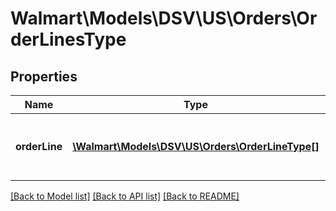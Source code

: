 # Walmart\Models\DSV\US\Orders\OrderLinesType

## Properties

Name | Type | Description | Notes
------------ | ------------- | ------------- | -------------
**orderLine** | [**\Walmart\Models\DSV\US\Orders\OrderLineType[]**](OrderLineType.md) | Purchase Order line information for each item | [optional]


[[Back to Model list]](./) [[Back to API list]](../../../../../README.md#supported-apis) [[Back to README]](../../../../../README.md)
